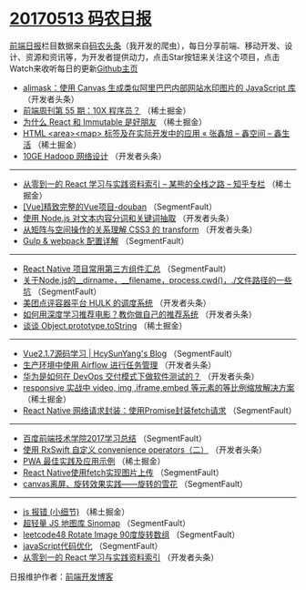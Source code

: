 # [20170513 码农日报](https://github.com/kujian/frontendDaily/blob/master/2017/05/13.md)

[前端日报](http://caibaojian.com/c/news)栏目数据来自[码农头条](http://hao.caibaojian.com/)（我开发的爬虫），每日分享前端、移动开发、设计、资源和资讯等，为开发者提供动力，点击Star按钮来关注这个项目，点击Watch来收听每日的更新[Github主页](https://github.com/kujian/frontendDaily)
* [alimask：使用 Canvas 生成类似阿里巴巴内部网站水印图片的 JavaScript 库](http://hao.caibaojian.com/37857.html) （开发者头条）
* [前端周刊第 55 期：10X 程序员？](http://hao.caibaojian.com/37882.html) （稀土掘金）
* [为什么 React 和 Immutable 是好朋友](http://hao.caibaojian.com/37916.html) （稀土掘金）
* [HTML &lt;area&gt;&lt;map&gt; 标签及在实际开发中的应用 « 张鑫旭 &#8211; 鑫空间 &#8211; 鑫生活](http://hao.caibaojian.com/37888.html) （稀土掘金）
* [10GE Hadoop 网络设计](http://hao.caibaojian.com/37865.html) （开发者头条）

***
* [从零到一的 React 学习与实践资料索引 &#8211; 某熊的全栈之路 &#8211; 知乎专栏](http://hao.caibaojian.com/37890.html) （稀土掘金）
* [[Vue]精致完整的Vue项目-douban](http://hao.caibaojian.com/37930.html) （SegmentFault）
* [使用 Node.js 对文本内容分词和关键词抽取](http://hao.caibaojian.com/37866.html) （开发者头条）
* [从矩阵与空间操作的关系理解 CSS3 的 transform](http://hao.caibaojian.com/37867.html) （开发者头条）
* [Gulp &amp; webpack 配置详解](http://hao.caibaojian.com/37921.html) （SegmentFault）

***
* [React Native 项目常用第三方组件汇总](http://hao.caibaojian.com/37922.html) （SegmentFault）
* [关于Node.js的__dirname，__filename，process.cwd()，./文件路径的一些坑](http://hao.caibaojian.com/37933.html) （SegmentFault）
* [美团点评容器平台 HULK 的调度系统](http://hao.caibaojian.com/37858.html) （开发者头条）
* [如何用深度学习推荐电影？教你做自己的推荐系统](http://hao.caibaojian.com/37859.html) （开发者头条）
* [谈谈 Object.prototype.toString](http://hao.caibaojian.com/37884.html) （稀土掘金）

***
* [Vue2.1.7源码学习 | HcySunYang&#039;s Blog](http://hao.caibaojian.com/37924.html) （SegmentFault）
* [生产环境中使用 Airflow 进行任务管理](http://hao.caibaojian.com/37860.html) （开发者头条）
* [华为是如何在 DevOps 交付模式下做软件测试的？](http://hao.caibaojian.com/37862.html) （开发者头条）
* [responsive 实战中 video, img ,iframe,embed 等元素的等比例缩放解决方案](http://hao.caibaojian.com/37887.html) （稀土掘金）
* [React Native 网络请求封装：使用Promise封装fetch请求](http://hao.caibaojian.com/37927.html) （SegmentFault）

***
* [百度前端技术学院2017学习总结](http://hao.caibaojian.com/37928.html) （SegmentFault）
* [使用 RxSwift 自定义 convenience operators（二）](http://hao.caibaojian.com/37864.html) （开发者头条）
* [PWA 最佳实践及应用示例](http://hao.caibaojian.com/37889.html) （稀土掘金）
* [React Native使用fetch实现图片上传](http://hao.caibaojian.com/37919.html) （SegmentFault）
* [canvas离屏、旋转效果实践——旋转的雪花](http://hao.caibaojian.com/37898.html) （SegmentFault）

***
* [js 报错 (小细节)](http://hao.caibaojian.com/37883.html) （稀土掘金）
* [超轻量 JS 地图库 Sinomap](http://hao.caibaojian.com/37923.html) （SegmentFault）
* [leetcode48 Rotate Image 90度旋转数组](http://hao.caibaojian.com/37934.html) （SegmentFault）
* [javaScript代码优化](http://hao.caibaojian.com/37902.html) （SegmentFault）
* [从零到一的 React 学习与实践资料索引](http://hao.caibaojian.com/37861.html) （开发者头条）

日报维护作者：[前端开发博客](http://caibaojian.com/) 